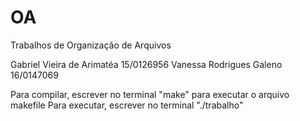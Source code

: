# OA
Trabalhos de Organização de Arquivos


Gabriel Vieira de Arimatéa			15/0126956
Vanessa Rodrigues Galeno			16/0147069

Para compilar, escrever no terminal "make" para executar o arquivo makefile
Para executar, escrever no terminal "./trabalho"
